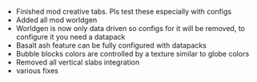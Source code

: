 - Finished mod creative tabs. Pls test these especially with configs
- Added all mod worldgen
- Worldgen is now only data driven so configs for it will be removed, to configure it you need a datapack
- Basalt ash feature can be fully configured with datapacks
- Bubble blocks colors are controlled by a texture similar to globe colors
- Removed all vertical slabs integration
- various fixes